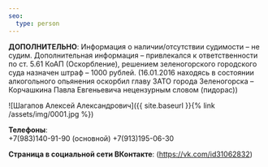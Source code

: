 ```yaml
---
seo:
  type: person
---
```


**ДОПОЛНИТЕЛЬНО**: Информация о наличии/отсутствии судимости – не судим. Дополнительная информация – привлекался к ответственности по ст. 5.61 КоАП (Оскорбление), решением зеленогорского городского суда назначен штраф – 1000 рублей. (16.01.2016 находясь в состоянии алкогольного опьянения оскорбил главу ЗАТО города Зеленогорска – Корчашкина Павла Евгеньевича нецензурным словом (пидорас))


![Шагапов Алексей Александрович]({{ site.baseurl }}{% link /assets/img/0001.jpg  %})

**Телефоны**:  
+7(983)140-91-90 (основной)
+7(913)195-06-30

**Страница в социальной сети ВКонтакте**: (https://vk.com/id31062832)

